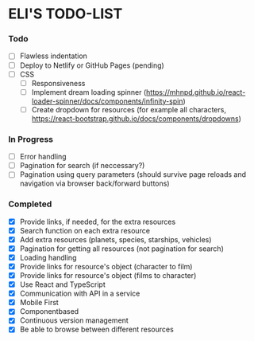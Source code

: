 # ELI'S TODO-LIST

### Todo

- [ ] Flawless indentation
- [ ] Deploy to Netlify or GitHub Pages (pending)
- [ ] CSS 
  - [ ] Responsiveness
  - [ ] Implement dream loading spinner (https://mhnpd.github.io/react-loader-spinner/docs/components/infinity-spin)
  - [ ] Create dropdown for resources (for example all characters, https://react-bootstrap.github.io/docs/components/dropdowns)

### In Progress

- [ ] Error handling
- [ ] Pagination for search (if neccessary?)
- [ ] Pagination using query parameters (should survive page reloads and navigation via browser back/forward buttons)

### Completed

- [x] Provide links, if needed, for the extra resources
- [x] Search function on each extra resource
- [x] Add extra resources (planets, species, starships, vehicles)
- [x] Pagination for getting all resources (not pagination for search)
- [x] Loading handling
- [x] Provide links for resource's object (character to film)
- [x] Provide links for resource's object (films to character)
- [x] Use React and TypeScript
- [x] Communication with API in a service
- [x] Mobile First
- [x] Componentbased
- [x] Continuous version management
- [x] Be able to browse between different resources